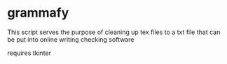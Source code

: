 # grammafy

This script serves the purpose of cleaning up tex files to a txt file that can be put into online writing checking software

requires tkinter
